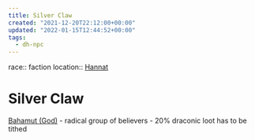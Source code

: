 ```yaml
---
title: Silver Claw
created: "2021-12-20T22:12:00+00:00"
updated: "2022-01-15T12:44:52+00:00"
tags:
  - dh-npc
---
```


race:: faction
location:: [Hannat](Hannat.md)

# Silver Claw

[Bahamut (God)](../Tyranny-of-Dragons/Bahamut%20%28God%29.md) - radical group of believers - 20% draconic loot has to be tithed
